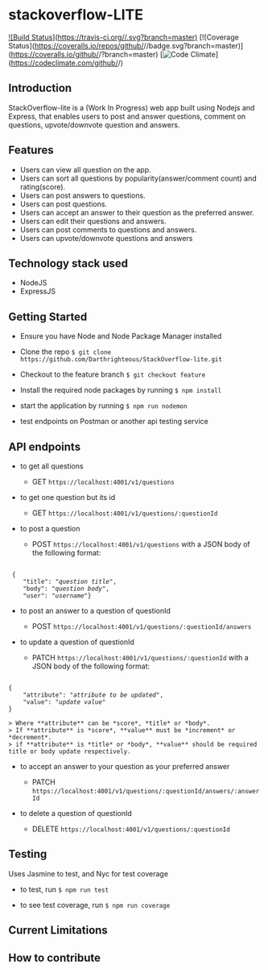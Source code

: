 # stackoverflow-LITE

[![Build Status](https://travis-ci.org/<github username>/<repo name>.svg?branch=master)](https://travis-ci.org/ogwurujohnson/stackoverflow-LITE)
[![Coverage Status](https://coveralls.io/repos/github/<github username>/<repo name>/badge.svg?branch=master)](https://coveralls.io/github/<github username>/<repo name>?branch=master)
[![Code Climate](https://codeclimate.com/github/codeclimate/codeclimate/badges/gpa.svg)](https://codeclimate.com/github/<github username>/<repo name>)

## Introduction 
StackOverflow-lite is a (Work In Progress) web app built using Nodejs and Express, that enables users to post and answer questions, comment on questions, upvote/downvote question and answers.

## Features
- Users can view all question on the app.
- Users can sort all questions by popularity(answer/comment count) and rating(score).
- Users can post answers to questions.
- Users can post questions.
- Users can accept an answer to their question as the preferred answer.
- Users can edit their questions and answers.
- Users can post comments to questions and answers.
- Users can upvote/downvote questions and answers

## Technology stack used
- NodeJS
- ExpressJS

## Getting Started
- Ensure you have Node and Node Package Manager installed
- Clone the repo
`$ git clone https://github.com/Darthrighteous/StackOverflow-lite.git`

- Checkout to the feature branch
`$ git checkout feature`

- Install the required node packages by running 
`$ npm install`

- start the application by running
`$ npm run nodemon`

- test endpoints on Postman or another api testing service

## API endpoints
- to get all questions
	- GET `https://localhost:4001/v1/questions`

- to get one question but its id
	- GET `https://localhost:4001/v1/questions/:questionId`

- to post a question
	- POST `https://localhost:4001/v1/questions`
with a JSON body of the following format:
<pre><code>
 {
 	"title": "<i>question title</i>",
 	"body": "<i>question body</i>",
 	"user": "<i>username</i>"}
</code></pre>

- to post an answer to a question of questionId
	- POST `https://localhost:4001/v1/questions/:questionId/answers`

- to update a question of questionId
	- PATCH `https://localhost:4001/v1/questions/:questionId`
with a JSON body of the following format: 
<pre><code>
{
	"attribute": "<i>attribute to be updated</i>",
	"value": "<i>update value</i>"
}
</code></pre>	
	> Where **attribute** can be *score*, *title* or *body*.
	> If **attribute** is *score*, **value** must be *increment* or *decrement*.
	> if **attribute** is *title* or *body*, **value** should be required title or body update respectively.

- to accept an answer to your question as your preferred answer
	- PATCH `https://localhost:4001/v1/questions/:questionId/answers/:answerId`

- to delete a question of questionId
	- DELETE  `https://localhost:4001/v1/questions/:questionId`

## Testing
Uses Jasmine to test, and Nyc for test coverage

- to test, run
`$ npm run test`

- to see test coverage, run
`$ npm run coverage`

## Current Limitations

## How to contribute

